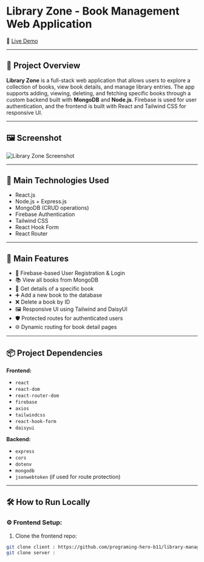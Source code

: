 # Library Zone - Book Management Web Application

🔗 [Live Demo](https://library-zone.web.app/)

---

## 🧾 Project Overview

**Library Zone** is a full-stack web application that allows users to explore a collection of books, view book details, and manage library entries. The app supports adding, viewing, deleting, and fetching specific books through a custom backend built with **MongoDB** and **Node.js**. Firebase is used for user authentication, and the frontend is built with React and Tailwind CSS for responsive UI.

---

## 🖼️ Screenshot

![Library Zone Screenshot](https://i.ibb.co/bjwBS70j/Screenshot-2025-06-25-014203.png)
<!-- Replace the above URL with your actual uploaded screenshot link -->

---

## 🔧 Main Technologies Used

- React.js
- Node.js + Express.js
- MongoDB (CRUD operations)
- Firebase Authentication
- Tailwind CSS
- React Hook Form
- React Router

---

## 🚀 Main Features

- 🔐 Firebase-based User Registration & Login
- 📚 View all books from MongoDB
- 📖 Get details of a specific book
- ➕ Add a new book to the database
- ❌ Delete a book by ID
- 🖼️ Responsive UI using Tailwind and DaisyUI
- 🛡️ Protected routes for authenticated users
- 🌐 Dynamic routing for book detail pages

---

## 📦 Project Dependencies

**Frontend:**
- `react`
- `react-dom`
- `react-router-dom`
- `firebase`
- `axios`
- `tailwindcss`
- `react-hook-form`
- `daisyui`

**Backend:**
- `express`
- `cors`
- `dotenv`
- `mongodb`
- `jsonwebtoken` (if used for route protection)

---

## 🛠️ How to Run Locally

### ⚙️ Frontend Setup:

1. Clone the frontend repo:
```bash
git clone client : https://github.com/programing-hero-b11/library-management-client-kira217-cyber.git
git clone server :
